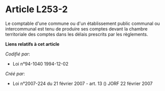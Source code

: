 # Article L253-2

Le comptable d'une commune ou d'un établissement public communal ou intercommunal est tenu de produire ses comptes devant la
chambre territoriale des comptes dans les délais prescrits par les règlements.

**Liens relatifs à cet article**

_Codifié par_:

  - Loi n°94-1040 1994-12-02

_Créé par_:

  - Loi n°2007-224 du 21 février 2007 - art. 13 () JORF 22 février 2007
